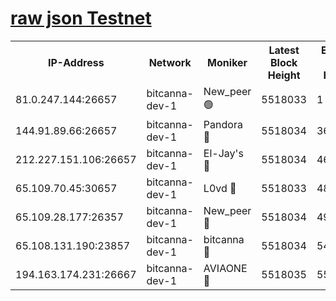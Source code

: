 [raw json Testnet](https://rpc-check.bcat.stavr.tech/bcat/rpc-bcat-result.json)
=


<table><tr><th>IP-Address</th><th>Network</th><th>Moniker</th><th>Latest Block Height</th><th>Earliest Block Height</th><th>Catching Up</th><th>Tx Index</th><th>Voting Power</th><th>Scan Time</th></tr><tr><td>81.0.247.144:26657</td><td>bitcanna-dev-1</td><td>New_peer 🟢</td><td>5518033</td><td>1</td><td>False</td><td>on</td><td>0</td><td>2023-12-15T11:25:47.100829578UTC</td></tr><tr><td>144.91.89.66:26657</td><td>bitcanna-dev-1</td><td>Pandora 🔴</td><td>5518034</td><td>3675711</td><td>False</td><td>on</td><td>2096387</td><td>2023-12-15T11:25:56.884539299UTC</td></tr><tr><td>212.227.151.106:26657</td><td>bitcanna-dev-1</td><td>El-Jay's 🔴</td><td>5518034</td><td>4670391</td><td>False</td><td>on</td><td>2218164</td><td>2023-12-15T11:25:53.840278096UTC</td></tr><tr><td>65.109.70.45:30657</td><td>bitcanna-dev-1</td><td>L0vd 🔴</td><td>5518033</td><td>4828155</td><td>False</td><td>on</td><td>7920</td><td>2023-12-15T11:25:47.466506449UTC</td></tr><tr><td>65.109.28.177:26357</td><td>bitcanna-dev-1</td><td>New_peer 🔴</td><td>5518034</td><td>4952911</td><td>False</td><td>on</td><td>2237067</td><td>2023-12-15T11:25:54.253373236UTC</td></tr><tr><td>65.108.131.190:23857</td><td>bitcanna-dev-1</td><td>bitcanna 🔴</td><td>5518034</td><td>5418034</td><td>False</td><td>off</td><td>82368</td><td>2023-12-15T11:25:54.569197386UTC</td></tr><tr><td>194.163.174.231:26667</td><td>bitcanna-dev-1</td><td>AVIAONE 🔴</td><td>5518035</td><td>5510361</td><td>False</td><td>on</td><td>1949865</td><td>2023-12-15T11:25:59.221274862UTC</td></tr></table>